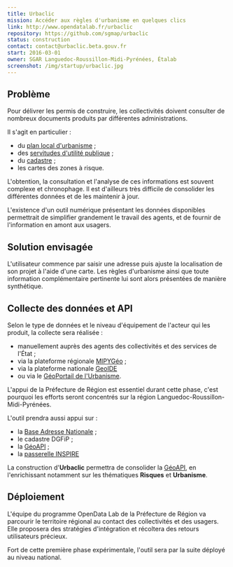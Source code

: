 ```yaml
---
title: Urbaclic
mission: Accéder aux règles d'urbanisme en quelques clics
link: http://www.opendatalab.fr/urbaclic
repository: https://github.com/sgmap/urbaclic
status: construction
contact: contact@urbaclic.beta.gouv.fr
start: 2016-03-01
owner: SGAR Languedoc-Roussillon-Midi-Pyrénées, Étalab
screenshot: /img/startup/urbaclic.jpg
---
```


## Problème

Pour délivrer les permis de construire, les collectivités doivent consulter de nombreux documents produits par différentes administrations.

Il s'agit en particulier :

* du [plan local d'urbanisme](https://fr.wikipedia.org/wiki/Plan_local_d%27urbanisme) ;
* des [servitudes d'utilité publique](https://fr.wikipedia.org/wiki/Servitude_d%27utilit%C3%A9_publique) ;
* du [cadastre](https://fr.wikipedia.org/wiki/Cadastre) ;
* les cartes des zones à risque.

L'obtention, la consultation et l'analyse de ces informations est souvent complexe et chronophage. Il est d'ailleurs très difficile de consolider les différentes données et de les maintenir à jour.

L'existence d'un outil numérique présentant les données disponibles permettrait de simplifier grandement le travail des agents, et de fournir de l'information en amont aux usagers.

## Solution envisagée

L'utilisateur commence par saisir une adresse puis ajuste la localisation de son projet à l'aide d'une carte.
Les règles d'urbanisme ainsi que toute information complémentaire pertinente lui sont alors présentées de manière synthétique.

## Collecte des données et API

Selon le type de données et le niveau d'équipement de l'acteur qui les produit, la collecte sera réalisée :

* manuellement auprès des agents des collectivités et des services de l'État ;
* via la plateforme régionale [MIPYGéo](http://www.mipygeo.fr/accueil) ;
* via la plateforme nationale [GeoIDE](http://catalogue.geo-ide.developpement-durable.gouv.fr/) 
* ou via le [GéoPortail de l'Urbanisme](https://www.geoportail-urbanisme.gouv.fr/).

L'appui de la Préfecture de Région est essentiel durant cette phase, c'est pourquoi les efforts seront concentrés sur la région Languedoc-Roussillon-Midi-Pyrénées.

L'outil prendra aussi appui sur :

* la [Base Adresse Nationale](http://adresse.data.gouv.fr) ;
* le cadastre DGFiP ;
* la [GéoAPI](https://api.gouv.fr/api/geoapi.html) ;
* la [passerelle INSPIRE](https://beta.gouv.fr/startup/inspire.html)

La construction d'__Urbaclic__ permettra de consolider la [GéoAPI](https://api.gouv.fr/api/geoapi.html), en l'enrichissant notamment sur les thématiques __Risques__ et __Urbanisme__.

## Déploiement

L'équipe du programme OpenData Lab de la Préfecture de Région va parcourir le territoire régional au contact des collectivités et des usagers. Elle proposera des stratégies d'intégration et récoltera des retours utilisateurs précieux.

Fort de cette première phase expérimentale, l'outil sera par la suite déployé au niveau national.
